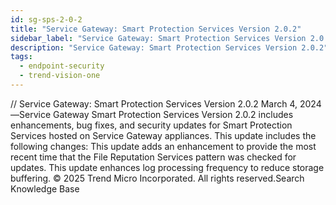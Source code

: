 ```yaml
---
id: sg-sps-2-0-2
title: "Service Gateway: Smart Protection Services Version 2.0.2"
sidebar_label: "Service Gateway: Smart Protection Services Version 2.0.2"
description: "Service Gateway: Smart Protection Services Version 2.0.2"
tags:
  - endpoint-security
  - trend-vision-one
---
```


/*<![CDATA[*/ $('#title').html($('meta[name=map-description]').attr('content')); /*]]>*/ Service Gateway: Smart Protection Services Version 2.0.2 March 4, 2024—Service Gateway Smart Protection Services Version 2.0.2 includes enhancements, bug fixes, and security updates for Smart Protection Services hosted on Service Gateway appliances. This update includes the following changes: This update adds an enhancement to provide the most recent time that the File Reputation Services pattern was checked for updates. This update enhances log processing frequency to reduce storage buffering. © 2025 Trend Micro Incorporated. All rights reserved.Search Knowledge Base